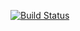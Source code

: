 [![Build Status](https://dev.azure.com/kmut/APIGateway/_apis/build/status/Kannanva.testrepo?branchName=master)](https://dev.azure.com/kmut/APIGateway/_build/latest?definitionId=1&branchName=master)
